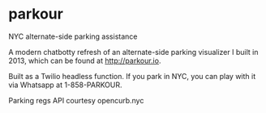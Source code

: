 # parkour
 NYC alternate-side parking assistance

A modern chatbotty refresh of an alternate-side parking visualizer I built in 2013, which can be found at http://parkour.io.

Built as a Twilio headless function. If you park in NYC, you can play with it via Whatsapp at 1-858-PARKOUR.

Parking regs API courtesy opencurb.nyc